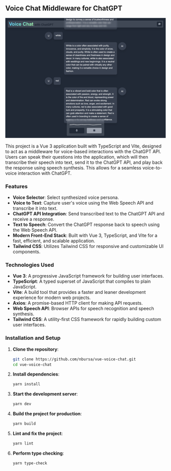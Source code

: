 ## Voice Chat Middleware for ChatGPT

![Voice Chat screenshot](public/Voice-chat-screenshot.png)

This project is a Vue 3 application built with TypeScript and Vite, designed to act as a middleware for voice-based interactions with the ChatGPT API. Users can speak their questions into the application, which will then transcribe their speech into text, send it to the ChatGPT API, and play back the response using speech synthesis. This allows for a seamless voice-to-voice interaction with ChatGPT.

### Features

- **Voice Selector**: Select synthesized voice persona.
- **Voice to Text**: Capture user's voice using the Web Speech API and transcribe it into text.
- **ChatGPT API Integration**: Send transcribed text to the ChatGPT API and receive a response.
- **Text to Speech**: Convert the ChatGPT response back to speech using the Web Speech API.
- **Modern Front-End Stack**: Built with Vue 3, TypeScript, and Vite for a fast, efficient, and scalable application.
- **Tailwind CSS**: Utilizes Tailwind CSS for responsive and customizable UI components.

### Technologies Used

- **Vue 3**: A progressive JavaScript framework for building user interfaces.
- **TypeScript**: A typed superset of JavaScript that compiles to plain JavaScript.
- **Vite**: A build tool that provides a faster and leaner development experience for modern web projects.
- **Axios**: A promise-based HTTP client for making API requests.
- **Web Speech API**: Browser APIs for speech recognition and speech synthesis.
- **Tailwind CSS**: A utility-first CSS framework for rapidly building custom user interfaces.

### Installation and Setup

1. **Clone the repository**:

   ```sh
   git clone https://github.com/nbursa/vue-voice-chat.git
   cd vue-voice-chat
   ```

2. **Install dependencies**:

   ```sh
   yarn install
   ```

3. **Start the development server**:

   ```sh
   yarn dev
   ```

4. **Build the project for production**:

   ```sh
   yarn build
   ```

5. **Lint and fix the project**:

   ```sh
   yarn lint
   ```

6. **Perform type checking**:

   ```sh
   yarn type-check
   ```

